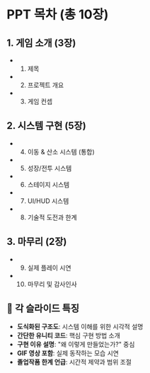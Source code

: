 # PPT 목차 (총 10장)

## 1. 게임 소개 (3장)
- 01. 제목
- 02. 프로젝트 개요  
- 03. 게임 컨셉

## 2. 시스템 구현 (5장)
- 04. 이동 & 산소 시스템 (통합)
- 05. 성장/전투 시스템
- 06. 스테이지 시스템
- 07. UI/HUD 시스템
- 08. 기술적 도전과 한계

## 3. 마무리 (2장)
- 09. 실제 플레이 시연
- 10. 마무리 및 감사인사

## 📝 각 슬라이드 특징
- **도식화된 구조도**: 시스템 이해를 위한 시각적 설명
- **간단한 유니티 코드**: 핵심 구현 방법 소개
- **구현 이유 설명**: "왜 이렇게 만들었는가?" 중심
- **GIF 영상 포함**: 실제 동작하는 모습 시연
- **졸업작품 한계 언급**: 시간적 제약과 범위 조절